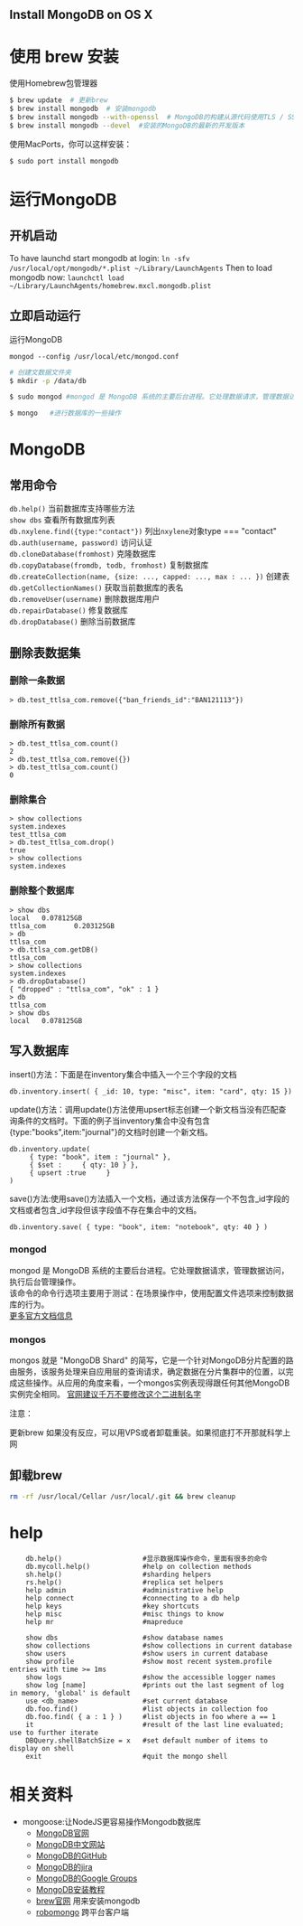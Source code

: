Install MongoDB on OS X
-----------------------

# 使用 brew 安装

使用Homebrew包管理器

```bash
$ brew update  # 更新brew
$ brew install mongodb  # 安装mongodb
$ brew install mongodb --with-openssl  # MongoDB的构建从源代码使用TLS / SSL支持  
$ brew install mongodb --devel  #安装的MongoDB的最新的开发版本
```

使用MacPorts，你可以这样安装：

```
$ sudo port install mongodb 
```

# 运行MongoDB


## 开机启动

To have launchd start mongodb at login:
    `ln -sfv /usr/local/opt/mongodb/*.plist ~/Library/LaunchAgents`
Then to load mongodb now:
    `launchctl load ~/Library/LaunchAgents/homebrew.mxcl.mongodb.plist`


## 立即启动运行

运行MongoDB

`mongod --config /usr/local/etc/mongod.conf`


```bash
# 创建文数据文件夹
$ mkdir -p /data/db

$ sudo mongod #mongod 是 MongoDB 系统的主要后台进程。它处理数据请求，管理数据访问，执行后台管理操作。

$ mongo   #进行数据库的一些操作
```


# MongoDB 

## 常用命令 

`db.help()` 当前数据库支持哪些方法  
`show dbs`  查看所有数据库列表  
`db.nxylene.find({type:"contact"})` 列出`nxylene`对象type === "contact"  
`db.auth(username, password)` 访问认证   
`db.cloneDatabase(fromhost)` 克隆数据库  
`db.copyDatabase(fromdb, todb, fromhost)`  复制数据库  
`db.createCollection(name, {size: ..., capped: ..., max : ... })` 创建表  
`db.getCollectionNames()`  获取当前数据库的表名  
`db.removeUser(username)` 删除数据库用户  
`db.repairDatabase()` 修复数据库  
`db.dropDatabase()` 删除当前数据库   

## 删除表数据集


### 删除一条数据

```
> db.test_ttlsa_com.remove({"ban_friends_id":"BAN121113"})    
```

### 删除所有数据

```
> db.test_ttlsa_com.count()    
2    
> db.test_ttlsa_com.remove({})    
> db.test_ttlsa_com.count()    
0    
```

### 删除集合

```
> show collections    
system.indexes    
test_ttlsa_com    
> db.test_ttlsa_com.drop()    
true    
> show collections    
system.indexes    
```

### 删除整个数据库

```
> show dbs    
local   0.078125GB    
ttlsa_com       0.203125GB    
> db    
ttlsa_com    
> db.ttlsa_com.getDB()    
ttlsa_com    
> show collections    
system.indexes    
> db.dropDatabase()    
{ "dropped" : "ttlsa_com", "ok" : 1 }    
> db    
ttlsa_com    
> show dbs    
local   0.078125GB    
```

## 写入数据库

insert()方法：下面是在inventory集合中插入一个三个字段的文档    

`db.inventory.insert( { _id: 10, type: "misc", item: "card", qty: 15 })`   

update()方法：调用update()方法使用upsert标志创建一个新文档当没有匹配查询条件的文档时。下面的例子当inventory集合中没有包含{type:"books",item:"journal"}的文档时创建一个新文档。  

```
db.inventory.update(
     { type: "book", item : "journal" },
     { $set :     { qty: 10 } },
     { upsert :true     }
)
```

save()方法:使用save()方法插入一个文档，通过该方法保存一个不包含_id字段的文档或者包含_id字段但该字段值不存在集合中的文档。  

```
db.inventory.save( { type: "book", item: "notebook", qty: 40 } )
```

### mongod
mongod 是 MongoDB 系统的主要后台进程。它处理数据请求，管理数据访问，执行后台管理操作。  
该命令的命令行选项主要用于测试：在场景操作中，使用配置文件选项来控制数据库的行为。  
[更多官方文档信息](http://docs.mongodb.org/manual/reference/program/mongod/)


### mongos
mongos 就是 "MongoDB Shard" 的简写，它是一个针对MongoDB分片配置的路由服务，该服务处理来自应用层的查询请求，确定数据在分片集群中的位置，以完成这些操作。从应用的角度来看，一个mongos实例表现得跟任何其他MongoDB实例完全相同。
[官网建议千万不要修改这个二进制名字](http://docs.mongodb.org/manual/reference/program/mongos/)



注意：  

更新brew 如果没有反应，可以用VPS或者卸载重装。如果彻底打不开那就科学上网

## 卸载brew

```bash
rm -rf /usr/local/Cellar /usr/local/.git && brew cleanup
```


# help

```
    db.help()                    #显示数据库操作命令，里面有很多的命令
    db.mycoll.help()             #help on collection methods
    sh.help()                    #sharding helpers
    rs.help()                    #replica set helpers
    help admin                   #administrative help
    help connect                 #connecting to a db help
    help keys                    #key shortcuts
    help misc                    #misc things to know
    help mr                      #mapreduce

    show dbs                     #show database names
    show collections             #show collections in current database
    show users                   #show users in current database
    show profile                 #show most recent system.profile entries with time >= 1ms
    show logs                    #show the accessible logger names
    show log [name]              #prints out the last segment of log in memory, 'global' is default
    use <db_name>                #set current database
    db.foo.find()                #list objects in collection foo
    db.foo.find( { a : 1 } )     #list objects in foo where a == 1
    it                           #result of the last line evaluated; use to further iterate
    DBQuery.shellBatchSize = x   #set default number of items to display on shell
    exit                         #quit the mongo shell

```


# 相关资料

- mongoose:让NodeJS更容易操作Mongodb数据库 
    + [MongoDB官网](http://mongoosejs.com/) 
    + [MongoDB中文网站](http://www.mongoing.com/)
    + [MongoDB的GitHub](https://github.com/mongodb)
    + [MongoDB的jira](https://jira.mongodb.org)
    + [MongoDB的Google Groups](https://groups.google.com/d/forum/mongodb-user)
    + [MongoDB安装教程](http://docs.mongodb.org/manual/tutorial/install-mongodb-on-os-x/) 
    + [brew官网](http://brew.sh/index_zh-cn.html) 用来安装mongodb
    + [robomongo](http://www.robomongo.org/) 跨平台客户端
